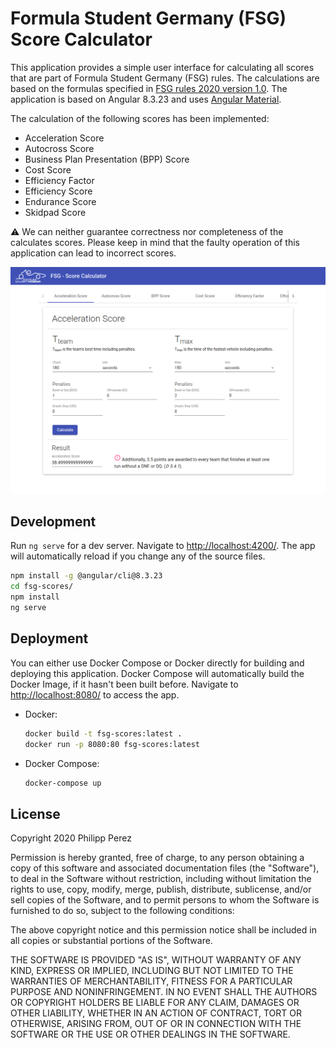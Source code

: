 # Formula Student Germany (FSG) Score Calculator

This application provides a simple user interface for calculating all scores that are part of Formula Student Germany (FSG) rules. The calculations are based on the formulas specified in [FSG rules 2020 version 1.0](https://www.formulastudent.de/fsg/rules/). The application is based on Angular 8.3.23 and uses [Angular Material](https://material.angular.io/).

The calculation of the following scores has been implemented:

* Acceleration Score
* Autocross Score
* Business Plan Presentation (BPP) Score
* Cost Score
* Efficiency Factor
* Efficiency Score
* Endurance Score
* Skidpad Score

:warning: We can neither guarantee correctness nor completeness of the calculates scores. Please keep in mind that the faulty operation of this application can lead to incorrect scores.

![frontend screenshot](./screenshot.png)

## Development

Run `ng serve` for a dev server. Navigate to [http://localhost:4200/](http://localhost:4200/). The app will automatically reload if you change any of the source files.

```bash
npm install -g @angular/cli@8.3.23
cd fsg-scores/
npm install
ng serve
```

## Deployment

You can either use Docker Compose or Docker directly for building and deploying this application. Docker Compose will automatically build the Docker Image, if it hasn't been built before. Navigate to [http://localhost:8080/](http://localhost:8080/) to access the app. 

* Docker:
  ```bash
  docker build -t fsg-scores:latest .
  docker run -p 8080:80 fsg-scores:latest
  ```

* Docker Compose:
  ```bash
  docker-compose up
  ```

## License

Copyright 2020 Philipp Perez

Permission is hereby granted, free of charge, to any person obtaining a copy of this software and associated documentation files (the "Software"), to deal in the Software without restriction, including without limitation the rights to use, copy, modify, merge, publish, distribute, sublicense, and/or sell copies of the Software, and to permit persons to whom the Software is furnished to do so, subject to the following conditions:

The above copyright notice and this permission notice shall be included in all copies or substantial portions of the Software.

THE SOFTWARE IS PROVIDED "AS IS", WITHOUT WARRANTY OF ANY KIND, EXPRESS OR IMPLIED, INCLUDING BUT NOT LIMITED TO THE WARRANTIES OF MERCHANTABILITY, FITNESS FOR A PARTICULAR PURPOSE AND NONINFRINGEMENT. IN NO EVENT SHALL THE AUTHORS OR COPYRIGHT HOLDERS BE LIABLE FOR ANY CLAIM, DAMAGES OR OTHER LIABILITY, WHETHER IN AN ACTION OF CONTRACT, TORT OR OTHERWISE, ARISING FROM, OUT OF OR IN CONNECTION WITH THE SOFTWARE OR THE USE OR OTHER DEALINGS IN THE SOFTWARE.